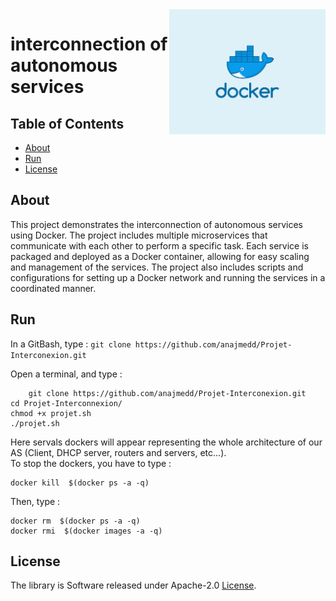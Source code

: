 <div class="logo"><img src="Docker.png" width="250px" align="right"></div>


#  interconnection of autonomous services

## Table of Contents

- [About](#about)
- [Run](#run)
- [License](#license)

## About

<p>This project demonstrates the interconnection of autonomous services using Docker. The project includes multiple microservices that communicate with each other to perform a specific task. Each service is packaged and deployed as a Docker container, allowing for easy scaling and management of the services. The project also includes scripts and configurations for setting up a Docker network and running the services in a coordinated manner.</p>


## Run

In a GitBash, type :
                ```git clone https://github.com/anajmedd/Projet-Interconexion.git```

Open a terminal, and type :<br>

        git clone https://github.com/anajmedd/Projet-Interconexion.git
	cd Projet-Interconnexion/
	chmod +x projet.sh
	./projet.sh

Here servals dockers will appear representing the whole architecture of our AS 
(Client, DHCP server, routers and servers, etc...).<br>
To stop the dockers, you have to type :<br>

	docker kill  $(docker ps -a -q)  
  
Then, type :<br>

	docker rm  $(docker ps -a -q)
	docker rmi  $(docker images -a -q)
## License

The library is Software released under Apache-2.0 [License](LICENSE.txt).

